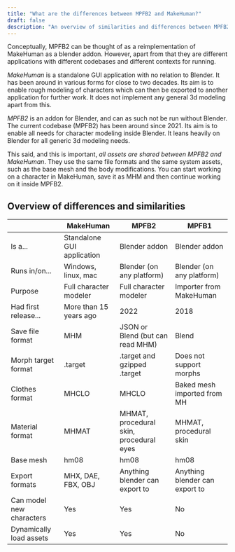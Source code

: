 ```yaml
---
title: "What are the differences between MPFB2 and MakeHuman?"
draft: false
description: "An overview of similarities and differences between MPFB2 and MakeHuman"
---
```


Conceptually, MPFB2 can be thought of as a reimplementation of MakeHuman as a blender addon. However, apart from that they are
different applications with different codebases and different contexts for running.

_MakeHuman_ is a standalone GUI application with no relation to Blender. It has been around in various forms for close to two decades. Its aim is to enable rough modeling of characters which can then be exported to another application for further work. It does not implement any general 3d modeling apart from this.

_MPFB2_ is an addon for Blender, and can as such not be run without Blender. The current codebase (MPFB2) has been around since 2021. Its aim is to enable all needs for character modeling inside Blender. It leans heavily on Blender for all generic 3d modeling needs.

This said, and this is important, _all assets are shared between MPFB2 and MakeHuman_. They use the same file formats and the same system assets, 
such as the base mesh and the body modifications. You can start working on a character in MakeHuman, save it as MHM and then continue working 
on it inside MPFB2.

## Overview of differences and similarities

|                          | MakeHuman                  | MPFB2                                   | MPFB1                          |
| ------------------------ | -------------------------- | --------------------------------------- | ------------------------------ |
| Is a...                  | Standalone GUI application | Blender addon                           | Blender addon                  |
| Runs in/on...            | Windows, linux, mac        | Blender (on any platform)               | Blender (on any platform)      |
| Purpose                  | Full character modeler     | Full character modeler                  | Importer from MakeHuman        |
| Had first release...     | More than 15 years ago     | 2022                                    | 2018                           |
| Save file format         | MHM                        | JSON or Blend (but can read MHM)        | Blend                          |
| Morph target format      | .target                    | .target and gzipped .target             | Does not support morphs        |
| Clothes format           | MHCLO                      | MHCLO                                   | Baked mesh imported from MH    |
| Material format          | MHMAT                      | MHMAT, procedural skin, procedural eyes | MHMAT, procedural skin         |
| Base mesh                | hm08                       | hm08                                    | hm08                           |
| Export formats           | MHX, DAE, FBX, OBJ         | Anything blender can export to          | Anything blender can export to |
| Can model new characters | Yes                        | Yes                                     | No                             |
| Dynamically load assets  | Yes                        | Yes                                     | No                             |
